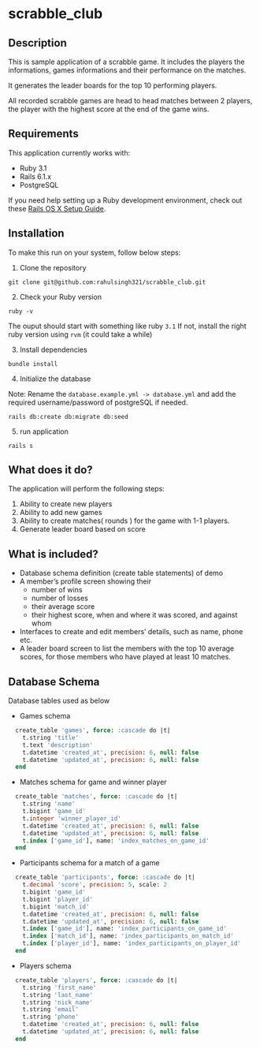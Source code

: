 # scrabble_club

## Description

This is sample application of a scrabble game. It includes the players the informations, games informations and their performance on the matches.

It generates the leader boards for the top 10 performing players.

All recorded scrabble games are head to head matches between 2 players, the player with the highest score at the end of the game wins.


## Requirements

This application currently works with:

* Ruby 3.1
* Rails 6.1.x
* PostgreSQL

If you need help setting up a Ruby development environment, check out these [Rails OS X Setup Guide](https://mattbrictson.com/rails-osx-setup-guide).

## Installation

To make this run on your system, follow below steps:

1.  Clone the repository
```
git clone git@github.com:rahulsingh321/scrabble_club.git
```
2. Check your Ruby version
```
ruby -v
```
The ouput should start with something like ruby `3.1` If not, install the right ruby version using `rvm` (it could take a while)

3. Install dependencies
```
bundle install
```
4. Initialize the database

Note: Rename the `database.example.yml -> database.yml` and add the required username/password of postgreSQL if needed.

```
rails db:create db:migrate db:seed
```
5. run application
```
rails s
```

## What does it do?

The application will perform the following steps:

1. Ability to create new players
2. Ability to add new games
3. Ability to create matches( rounds ) for the game with 1-1 players.
4. Generate leader board based on score

## What is included?

* Database schema definition (create table statements) of demo
* A member’s profile screen showing their
  * number of wins
  * number of losses
  * their average score
  * their highest score, when and where it was scored, and against whom
* Interfaces to create and edit members’ details, such as name, phone etc.
* A leader board screen to list the members with the top 10 average scores, for those members who have played at least 10 matches.

## Database Schema

Database tables used as below

* Games schema

```sql
  create_table 'games', force: :cascade do |t|
    t.string 'title'
    t.text 'description'
    t.datetime 'created_at', precision: 6, null: false
    t.datetime 'updated_at', precision: 6, null: false
  end
```

* Matches schema for game and winner player

```sql
  create_table 'matches', force: :cascade do |t|
    t.string 'name'
    t.bigint 'game_id'
    t.integer 'winner_player_id'
    t.datetime 'created_at', precision: 6, null: false
    t.datetime 'updated_at', precision: 6, null: false
    t.index ['game_id'], name: 'index_matches_on_game_id'
  end
```

* Participants schema for a match of a game

```sql
  create_table 'participants', force: :cascade do |t|
    t.decimal 'score', precision: 5, scale: 2
    t.bigint 'game_id'
    t.bigint 'player_id'
    t.bigint 'match_id'
    t.datetime 'created_at', precision: 6, null: false
    t.datetime 'updated_at', precision: 6, null: false
    t.index ['game_id'], name: 'index_participants_on_game_id'
    t.index ['match_id'], name: 'index_participants_on_match_id'
    t.index ['player_id'], name: 'index_participants_on_player_id'
  end
```

* Players schema

```sql
  create_table 'players', force: :cascade do |t|
    t.string 'first_name'
    t.string 'last_name'
    t.string 'nick_name'
    t.string 'email'
    t.string 'phone'
    t.datetime 'created_at', precision: 6, null: false
    t.datetime 'updated_at', precision: 6, null: false
  end
```

